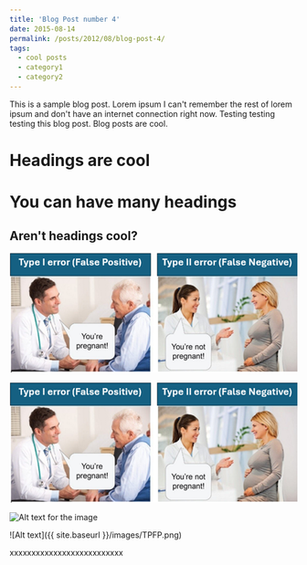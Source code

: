 ```yaml
---
title: 'Blog Post number 4'
date: 2015-08-14
permalink: /posts/2012/08/blog-post-4/
tags:
  - cool posts
  - category1
  - category2
---
```


This is a sample blog post. Lorem ipsum I can't remember the rest of lorem ipsum and don't have an internet connection right now. Testing testing testing this blog post. Blog posts are cool.

Headings are cool
======

You can have many headings
======

Aren't headings cool?
------


![Alt text for the image](/images/TPFP.png)

![Alt text for the image](./images/TPFP.png)

![Alt text for the image](https://github.com/h-personal/til/images/TPFP.png)

![Alt text]({{ site.baseurl }}/images/TPFP.png)


xxxxxxxxxxxxxxxxxxxxxxxxxx
